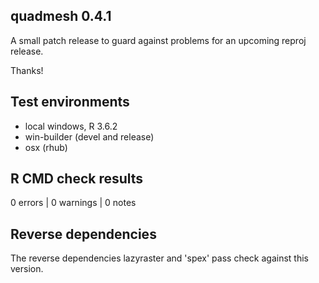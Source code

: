 ## quadmesh 0.4.1

A small patch release to guard against problems for an upcoming reproj release. 

Thanks!

## Test environments

* local windows, R 3.6.2
* win-builder (devel and release)
* osx (rhub)

## R CMD check results

0 errors | 0 warnings | 0 notes

## Reverse dependencies

The reverse dependencies lazyraster and 'spex' pass check against this version. 
